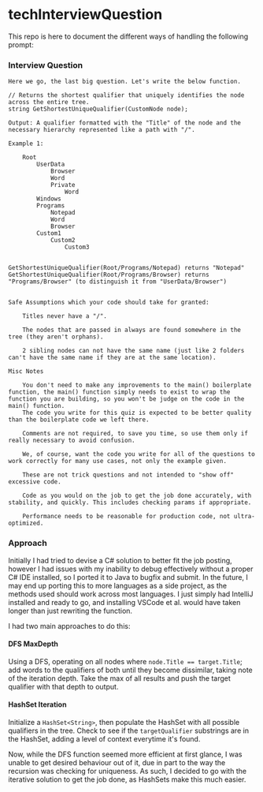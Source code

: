 # techInterviewQuestion
This repo is here to document the different ways of handling the following prompt:

### Interview Question
```
Here we go, the last big question. Let's write the below function.

// Returns the shortest qualifier that uniquely identifies the node across the entire tree.
string GetShortestUniqueQualifier(CustomNode node);

Output: A qualifier formatted with the "Title" of the node and the necessary hierarchy represented like a path with "/".

Example 1:

    Root
        UserData
            Browser
            Word
            Private
                Word
        Windows
        Programs
            Notepad
            Word
            Browser
        Custom1
            Custom2
                Custom3


GetShortestUniqueQualifier(Root/Programs/Notepad) returns "Notepad"
GetShortestUniqueQualifier(Root/Programs/Browser) returns "Programs/Browser" (to distinguish it from "UserData/Browser")


Safe Assumptions which your code should take for granted:

    Titles never have a "/".
    
    The nodes that are passed in always are found somewhere in the tree (they aren't orphans).
    
    2 sibling nodes can not have the same name (just like 2 folders can't have the same name if they are at the same location).

Misc Notes

    You don't need to make any improvements to the main() boilerplate function, the main() function simply needs to exist to wrap the function you are building, so you won't be judge on the code in the main() function.
    The code you write for this quiz is expected to be better quality than the boilerplate code we left there.
    
    Comments are not required, to save you time, so use them only if really necessary to avoid confusion.
    
    We, of course, want the code you write for all of the questions to work correctly for many use cases, not only the example given.
    
    These are not trick questions and not intended to "show off" excessive code.
    
    Code as you would on the job to get the job done accurately, with stability, and quickly. This includes checking params if appropriate.
    
    Performance needs to be reasonable for production code, not ultra-optimized.
```

### Approach
Initially I had tried to devise a C# solution to better fit the job posting, however I had issues with my inability to debug effectively without a proper C# IDE installed, so I ported it to Java to bugfix and submit.
In the future, I may end up porting this to more languages as a side project, as the methods used should work across most languages.
I just simply had IntelliJ installed and ready to go, and installing VSCode et al. would have taken longer than just rewriting the function.

I had two main approaches to do this: 

#### DFS MaxDepth

Using a DFS, operating on all nodes where `node.Title == target.Title`; add words to the qualifiers of both until they become dissimilar, taking note of the iteration depth.
Take the max of all results and push the target qualifier with that depth to output.

#### HashSet Iteration

Initialize a `HashSet<String>`, then populate the HashSet with all possible qualifiers in the tree. Check to see if the `targetQualifier` substrings are in the HashSet, adding a level of context everytime it's found.

Now, while the DFS function seemed more efficient at first glance, I was unable to get desired behaviour out of it, due in part to the way the recursion was checking for uniqueness.
As such, I decided to go with the iterative solution to get the job done, as HashSets make this much easier.